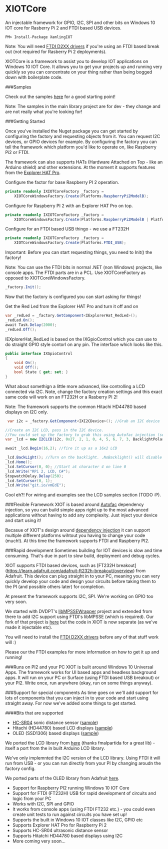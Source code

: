 # XIOTCore

An injectable framework for GPIO, I2C, SPI and other bits on Windows 10 IOT core for Rasberry Pi 2 and FTDI based USB devices. 

    PM> Install-Package XamlingIOT
  
Note: You will need [FTDI D2XX drivers](http://www.ftdichip.com/Drivers/D2XX.htm) if you're using an FTDI based break out (not required for Rasberry Pi 2 deployments). 

XIOTCore is a framework to assist you to develop IOT applications on Windows 10 IOT Core. It allows you to get your projects up and running very quickly so you can concentrate on your thing rather than being bogged down with boilerplate code. 

###Samples

Check out the samples [here](https://github.com/jakkaj/Xamling-IOT/tree/master/Samples) for a good starting point!

Note: The samples in the main library project are for dev - they change and are not really what you're looking for! 

###Getting Started

Once you've installed the Nuget package you can get started by configuring the factory and requesting objects from it. You can request I2C devices, or GPIO devices for example. By configuring the factory you can tell the framework which platform you'd like to operate on, like Raspberry Pi2 or FTDI. 

The framework can also supports HATs (Hardware Attached on Top - like an Arduino shield) and other extensions. At the moment it supports features from the [Explorer HAT Pro](http://shop.pimoroni.com/products/explorer-hat).  

Configure the factor for base Raspberry PI 2 operation. 

```C#
private readonly IXIOTCoreFactory _factory = 
    XIOTCoreWindowsFactory.Create(Platforms.RaspberryPi2ModelB);
```

Configure for Raspberry PI 2 with an Explorer HAT Pro on top.

```C#
private readonly IXIOTCoreFactory _factory = 
    XIOTCoreWindowsFactory.Create(Platforms.RaspberryPi2ModelB | Platforms.RaspberryPi2ExporerHatPro);
```

Configure for an FTDI based USB thingo - we use a FT232H

```C#
private readonly IXIOTCoreFactory _factory =
    XIOTCoreWindowsFactory.Create(Platforms.FTDI_USB);
````

Important: Before you can start requesting things, you need to Init() the factory!

Note: You can use the FTDI bits in normal .NET (non Windows) projects, like console apps. The FTDI parts are in a PCL. Use XIOTCoreFactory as opposed to XIOTCoreWindowsFactory.

```C#
_factory.Init();
```

Now that the factory is configured you can start asking for things!

Get the Red Led from the Explorer HAT Pro and turn it off and on

```C#
var _redLed = _factory.GetComponent<IExplorerHat_RedLed>();
_redLed.On();
await Task.Delay(2000);
_redLed.Off();
```

IEXplorerHat_RedLed is based on the IXGpioControl which you can use to do straight GPIO style contorl on any pin. The interface which looks like this.

```C#
public interface IXGpioControl
{
    void On();
    void Off();
    bool State { get; set; }
}
```

What about somethign a little more advanced, like controlling a LCD connected via I2C. Note, change the factory creation settings and this exact same code will work on an FT232H or a Rasberry PI 2! 

Note: The framework supports the common Hitachi HD44780 based displays on I2C only. 

```C#
 var i2c = _factory.GetComponent<IXI2CDevice>(); //Grab an I2C device

//Create an I2C LCD, pass in the I2C device. 
//You could set up the factory to grab this using Autofac injection (see advanced examples - TODO :P). 
var _lcd = new I2CLCD(i2c, 0x27, 2, 1, 0, 4, 5, 6, 7, 3, BacklightPolarity.Positive);

await _lcd.Begin(16,2); //fire it up as a 16x2 LCD

_lcd.BackLight(); //Turn on the backlight. .NoBacklight() will disable it
_lcd.Home(); 
_lcd.SetCursor(0, 0); //Start at character 4 on line 0
_lcd.Write("RPi 2, LCD, C#");
StopwatchDelay.Delay(250);
_lcd.SetCursor(0, 1);
_lcd.Write("git.io/vmEdE");
```            

Cool eh?! For wiring and examples see the LCD samples section (TODO :P). 

###Flexible Framework
XIOT is based around [Autofac](http://autofac.org/) dependency injection, so you can build simple apps right up to the most advanced applications without having to add any complexity. Just inject your device and start using it!

Becasue of XIOT's design around [dependency injection](https://en.wikipedia.org/wiki/Dependency_injection) it can support multiple different platforms wihtout you having to change your code (much!). At this time the framework supports FTDI and Raspberry PI2. 

###Rapid development
Sometimes building for IOT devices is slow and time consuming. That's due in part to slow build, deployment and debug cycles.

XIOT supports FTDI based devices, such as [FT232H breakout] (https://learn.adafruit.com/adafruit-ft232h-breakout/overview) from Adafruit. This device can plug straight in to your PC, meaning you can very quickly develop your code and design your circuits before taking them to the PI (and possible others later) for completion. 

At present the framework supports I2C, SPI. We're working on GPIO too very soon. 

We started with DVDPT's [libMPSSEWrapper](https://github.com/DVDPT/libMPSSE-.Net-Wrapper) project and extended from there to add I2C support using FTDI's libMPSSE (which is required). Our fork of that project is [here](https://github.com/jakkaj/libMPSSE-.Net-Wrapper) but the code in XIOT is now separate (as we've made it injectable etc). 

You will need to install the [FTDI D2XX drivers](http://www.ftdichip.com/Drivers/D2XX.htm) before any of that stuff work will :)

Please our the FTDI examples for more information on how to get it up and running!

###Runs on PI2 and your PC
XIOT is built around Windows 10 Universal Apps. The framework works for UI based apps and headless background apps. It will run on your PC or Surface (using FTDI based USB breakout) or your PI2. Write once, run anywhere (okay, run on some things anyway).

###Support for special components
As time goes on we'll add support for lots of components that you can inject in to your code and start using straight away. For now we've added some things to get started. 

####Bits that are supported
- [HC-SR04](http://www.micropik.com/PDF/HCSR04.pdf) sonic distance sensor ([sample](https://github.com/jakkaj/Xamling-IOT/tree/master/Samples/HC-SR04))  
- Hitachi (HD44780) based LCD displays ([sample](https://github.com/jakkaj/Xamling-IOT/tree/master/Samples/LCD-Hitatchi-HD44780))
- OLED (SSD1306) based displays ([sample](https://github.com/jakkaj/Xamling-IOT/tree/master/Samples/OLED_SSD1306))

We ported the LCD library from [here](https://bitbucket.org/fmalpartida/new-liquidcrystal/wiki/Home) (thanks fmalpartida for a great lib) - itself a port from the in built Arduino LCD library. 

We've only implemnted the I2C version of the LCD library. Using FTDI it will run from USB - or you can run directly from your PI by changing aroudn the factory config. 

We ported parts of the OLED library from Adafruit [here](https://github.com/adafruit/Adafruit_SSD1306).

* Support for Raspberry PI2 running Windows 10 IOT Core
* Support for FTDI (FT232H) USB for rapid development of circuits and logic from your PC
* Works with I2C, SPI and GPIO
* It works from console apps (using FTDI FT232 etc.) - you could even create unit tests to run against circuits you have set up!
* Supports the built in Windows 10 IOT classes like I2C, GPIO etc
* Supports Explorer HAT Pro for Raspberry Pi 2
* Supports HC-SR04 ultrasonic distance sensor
* Supports Hitatchi HD44780 based displays using I2C
* More coming very soon...
